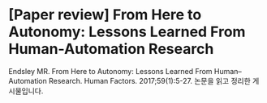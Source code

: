 # [Paper review] From Here to Autonomy: Lessons Learned From Human-Automation Research

Endsley MR. From Here to Autonomy: Lessons Learned From Human–Automation Research. Human Factors. 2017;59(1):5-27.  논문을 읽고 정리한 게시물입니다.

<!--stackedit_data:
eyJoaXN0b3J5IjpbNDkxNTQzNjU2XX0=
-->